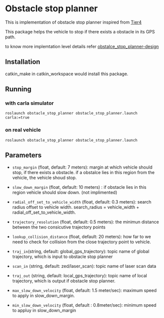 # Obstacle stop planner
This is implementation of obstacle stop planner inspired from [Tier4](https://tier4.github.io/autoware.iv/tree/main/planning/scenario_planning/lane_driving/motion_planning/obstacle_stop_planner/)

This package helps the vehicle to stop if there exists a obstacle in its GPS path.

to know more implemtation level details refer [obstalce_stop_planner-design](design/obstalce_stop_planner-design.md)

## Installation

catkin_make in catkin_workspace would install this package.

## Running
### with carla simulator
`roslaunch obstacle_stop_planner obstacle_stop_planner.launch carla:=true`
### on real vehicle
`roslaunch obstacle_stop_planner obstacle_stop_planner.launch`


## Parameters

- `stop_margin` (float, default: 7 meters): margin at which vehicle should stop, if there exists a obstacle. if a obstalce lies in this region from the vehicle, the vehicle shoud stop.
- `slow_down_margin` (float, default: 10 meters) : if obstacle lies in this region vehicle should slow down. (not implimented)
- `radial_off_set_to_vehicle_width` (float, default: 0.3 meters): search radius offset to vehicle width. search_radius = vehicle_width + radial_off_set_to_vehicle_width.

- `trajectory_resolution` (float, default: 0.5 meters): the minimun distance between the two consicutive trajectory points
- `lookup_collision_distance` (float, default: 20 meters): how far to we need to check for collision from the close trajectory point to vehicle.
- `traj_in`(string, default: global_gps_trajectory): topic name of global trajectory, which is input to obstacle stop planner
- `scan_in` (string, default: zed/laser_scan): topic name of laser scan data
- `traj_out` (string, default: local_gps_trajectory): topic name of local trajectory, which is output if obstacle stop planner.
- `max_slow_down_velocity` (float, default: 1.5 meter/sec): maximum speed to apply in slow_down_margin.
- `min_slow_down_velocity` (float, default : 0.8meter/sec): minimum speed to appluy in slow_down_margin
